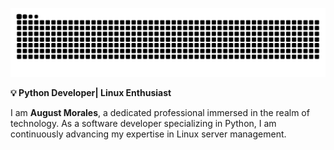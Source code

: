 ![Contributions](github-user-contribution.svg)

**💡 Python Developer| Linux Enthusiast**

I   am **August Morales**, a dedicated professional immersed in the realm of technology. As a software developer specializing in Python, I am continuously advancing my expertise in Linux server management.
